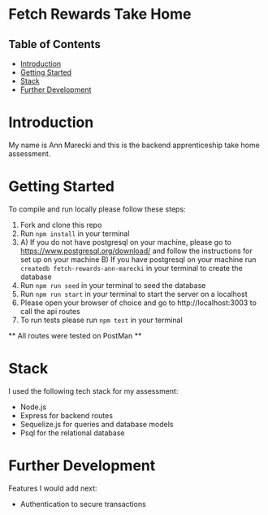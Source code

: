 # Fetch Rewards Take Home

## Table of Contents

- [Introduction](#introduction)
- [Getting Started](#getting-started)
- [Stack](#stack)
- [Further Development](#further-development)

# Introduction

My name is Ann Marecki and this is the backend apprenticeship take home assessment.

# Getting Started

To compile and run locally please follow these steps:

1. Fork and clone this repo
2. Run `npm install` in your terminal
3. A) If you do not have postgresql on your machine, please go to https://www.postgresql.org/download/ and follow the instructions for set up on your machine
   B) If you have postgresql on your machine run `createdb fetch-rewards-ann-marecki` in your terminal to create the database
4. Run `npm run seed` in your terminal to seed the database
5. Run `npm run start` in your terminal to start the server on a localhost
6. Please open your browser of choice and go to http://localhost:3003 to call the api routes
7. To run tests please run `npm test` in your terminal

** All routes were tested on PostMan **

# Stack

I used the following tech stack for my assessment:

- Node.js
- Express for backend routes
- Sequelize.js for queries and database models
- Psql for the relational database

# Further Development

Features I would add next:

- Authentication to secure transactions
